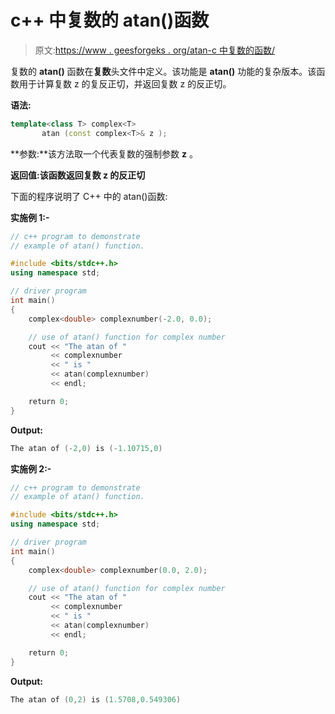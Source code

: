 # c++ 中复数的 atan()函数

> 原文:[https://www . geesforgeks . org/atan-c 中复数的函数/](https://www.geeksforgeeks.org/atan-function-for-complex-number-in-c/)

复数的 **atan()** 函数在**复数**头文件中定义。该功能是 **atan()** 功能的复杂版本。该函数用于计算复数 z 的复反正切，并返回复数 z 的反正切。

**语法:**

```cpp
template<class T> complex<T> 
       atan (const complex<T>& z );

```

**参数:**该方法取一个代表复数的强制参数 **z** 。

**返回值:**该函数返回复数 z 的**反正切**

下面的程序说明了 C++ 中的 atan()函数:

**实施例 1:-**

```cpp
// c++ program to demonstrate
// example of atan() function.

#include <bits/stdc++.h>
using namespace std;

// driver program
int main()
{
    complex<double> complexnumber(-2.0, 0.0);

    // use of atan() function for complex number
    cout << "The atan of "
         << complexnumber
         << " is "
         << atan(complexnumber)
         << endl;

    return 0;
}
```

**Output:**

```cpp
The atan of (-2,0) is (-1.10715,0)

```

**实施例 2:-**

```cpp
// c++ program to demonstrate
// example of atan() function.

#include <bits/stdc++.h>
using namespace std;

// driver program
int main()
{
    complex<double> complexnumber(0.0, 2.0);

    // use of atan() function for complex number
    cout << "The atan of "
         << complexnumber
         << " is "
         << atan(complexnumber)
         << endl;

    return 0;
}
```

**Output:**

```cpp
The atan of (0,2) is (1.5708,0.549306)

```